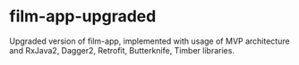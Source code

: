 # film-app-upgraded

Upgraded version of film-app, implemented with usage of MVP architecture and RxJava2, Dagger2, Retrofit, Butterknife, Timber libraries.
